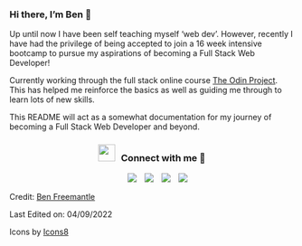 ### Hi there, I’m Ben 👋

Up until now I have been self teaching myself ‘web dev’. However, recently I have had the privilege of being accepted to join a 16 week intensive bootcamp to pursue my aspirations of becoming a Full Stack Web Developer!

Currently working through the full stack online course [The Odin Project](https://www.theodinproject.com/). This has helped me reinforce the basics as well as guiding me through to learn lots of new skills.

This README will act as a somewhat documentation for my journey of becoming a Full Stack Web Developer and beyond.

<h3 align="center" > <img src="https://media.giphy.com/media/iY8CRBdQXODJSCERIr/giphy.gif" width="30" height="30" style="margin-right: 10px;">Connect with me 🤝 </h3>

<p align="center">
    <div align="center" class="icons-social" style="margin-left: 10px;">
        <a style="margin-left: 10px;" href="https://www.linkedin.com/in/ben-freemantle/">
        <img src="https://img.icons8.com/dusk/64/000000/linkedin--v1.png"></a>
        <a style="margin-left: 10px;" href="https://github.com/bennyfreemantle">
        <img src="https://img.icons8.com/dusk/64/000000/github.png"></a>
        <a style="margin-left: 10px;" href="https://dev.to/benfreemantle">
        <img src="https://img.icons8.com/windows/64/000000/dev.png"></a>
        <a style="margin-left: 10px;" href="https://twitter.com/bennyfreemantle">
        <img src="https://img.icons8.com/dusk/64/000000/twitter-squared--v1.png" ></a>
    </div>
</p>

Credit: [Ben Freemantle](https://github.com/bennyfreemantle)

Last Edited on: 04/09/2022

Icons by <a target="_blank" href="https://icons8.com">Icons8</a>

